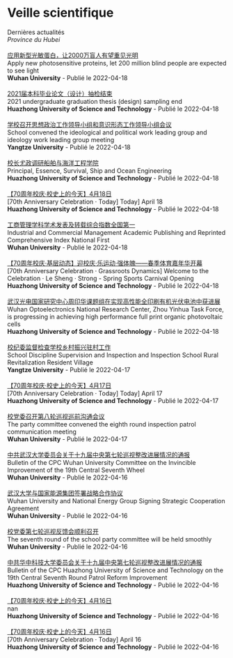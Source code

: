 # Veille scientifique
Dernières actualités </br> _Province du Hubei_ </br>  
[应用新型光敏蛋白，让2000万盲人有望重见光明](http://news.whu.edu.cn/info/1015/66961.htm) </br> Apply new photosensitive proteins, let 200 million blind people are expected to see light </br> **Wuhan University** - Publié le 2022-04-18 </br>      </br> 
[2021届本科毕业论文（设计）抽检结束](http://news.hust.edu.cn/info/1003/44371.htm) </br> 2021 undergraduate graduation thesis (design) sampling end </br> **Huazhong University of Science and Technology** - Publié le 2022-04-18 </br>      </br> 
[学校召开思想政治工作领导小组和意识形态工作领导小组会议](http://news.yangtzeu.edu.cn/info/1003/30514.htm) </br> School convened the ideological and political work leading group and ideology work leading group meeting </br> **Yangtze University** - Publié le 2022-04-18 </br>      </br> 
[校长尤政调研船舶与海洋工程学院](http://news.hust.edu.cn/info/1002/44374.htm) </br> Principal, Essence, Survival, Ship and Ocean Engineering </br> **Huazhong University of Science and Technology** - Publié le 2022-04-18 </br>      </br> 
[【70周年校庆·校史上的今天】4月18日](http://news.hust.edu.cn/info/1002/44370.htm) </br> [70th Anniversary Celebration · Today] Today] April 18 </br> **Huazhong University of Science and Technology** - Publié le 2022-04-18 </br>      </br> 
[工商管理学科学术发表及转载综合指数全国第一](http://news.whu.edu.cn/info/1015/66956.htm) </br> Industrial and Commercial Management Academic Publishing and Reprinted Comprehensive Index National First </br> **Wuhan University** - Publié le 2022-04-18 </br>      </br> 
[【70周年校庆·基层动态】迎校庆·乐运动·强体魄——春季体育嘉年华开幕](http://news.hust.edu.cn/info/1003/44375.htm) </br> [70th Anniversary Celebration · Grassroots Dynamics] Welcome to the Celebration · Le Sheng · Strong - Spring Sports Carnival Opening </br> **Huazhong University of Science and Technology** - Publié le 2022-04-18 </br>      </br> 
[武汉光电国家研究中心周印华课题组在实现高性能全印刷有机光伏电池中获进展](http://news.hust.edu.cn/info/1003/44372.htm) </br> Wuhan Optoelectronics National Research Center, Zhou Yinhua Task Force, is progressing in achieving high performance full print organic photovoltaic cells </br> **Huazhong University of Science and Technology** - Publié le 2022-04-18 </br>      </br> 
[校纪委监督检查学校乡村振兴驻村工作](http://news.yangtzeu.edu.cn/info/1003/30510.htm) </br> School Discipline Supervision and Inspection and Inspection School Rural Revitalization Resident Village </br> **Yangtze University** - Publié le 2022-04-17 </br>      </br> 
[【70周年校庆·校史上的今天】4月17日](http://news.hust.edu.cn/info/1002/44369.htm) </br> [70th Anniversary Celebration · Today] Today] April 17 </br> **Huazhong University of Science and Technology** - Publié le 2022-04-17 </br>      </br> 
[校党委召开第八轮巡视巡前沟通会议](http://news.whu.edu.cn/info/1002/66955.htm) </br> The party committee convened the eighth round inspection patrol communication meeting </br> **Wuhan University** - Publié le 2022-04-17 </br>      </br> 
[中共武汉大学委员会关于十九届中央第七轮巡视整改进展情况的通报](http://news.whu.edu.cn/info/1002/66954.htm) </br> Bulletin of the CPC Wuhan University Committee on the Invincible Improvement of the 19th Central Seventh Wheel </br> **Wuhan University** - Publié le 2022-04-16 </br>      </br> 
[武汉大学与国家能源集团签署战略合作协议](http://news.whu.edu.cn/info/1002/66953.htm) </br> Wuhan University and National Energy Group Signing Strategic Cooperation Agreement </br> **Wuhan University** - Publié le 2022-04-16 </br>      </br> 
[校党委第七轮巡视反馈会顺利召开](http://news.whu.edu.cn/info/1002/66952.htm) </br> The seventh round of the school party committee will be held smoothly </br> **Wuhan University** - Publié le 2022-04-16 </br>      </br> 
[中共华中科技大学委员会关于十九届中央第七轮巡视整改进展情况的通报](http://news.hust.edu.cn/info/1002/44368.htm) </br> Bulletin of the CPC Huazhong University of Science and Technology on the 19th Central Seventh Round Patrol Reform Improvement </br> **Huazhong University of Science and Technology** - Publié le 2022-04-16 </br>      </br> 
[【70周年校庆·校史上的今天】4月16日](info/1002/44366.htm) </br> nan </br> **Huazhong University of Science and Technology** - Publié le 2022-04-16 </br>      </br> 
[【70周年校庆·校史上的今天】4月16日](http://news.hust.edu.cn/info/1002/44366.htm) </br> [70th Anniversary Celebration · Today] April 16 </br> **Huazhong University of Science and Technology** - Publié le 2022-04-16 </br>      </br> 
